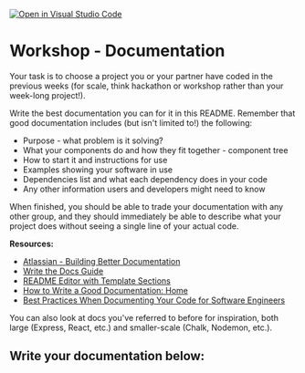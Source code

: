 [![Open in Visual Studio Code](https://classroom.github.com/assets/open-in-vscode-f059dc9a6f8d3a56e377f745f24479a46679e63a5d9fe6f495e02850cd0d8118.svg)](https://classroom.github.com/online_ide?assignment_repo_id=6785551&assignment_repo_type=AssignmentRepo)
# Workshop - Documentation

Your task is to choose a project you or your partner have coded in the previous weeks (for scale, think hackathon or workshop rather than your week-long project!).

Write the best documentation you can for it in this README. Remember that good documentation includes (but isn't limited to!) the following:

-  Purpose - what problem is it solving?
-  What your components do and how they fit together - component tree
-  How to start it and instructions for use
-  Examples showing your software in use
-  Dependencies list and what each dependency does in your code
-  Any other information users and developers might need to know

When finished, you should be able to trade your documentation with any other group, and they should immediately be able to describe what your project does without seeing a single line of your actual code.

**Resources:**

- [Atlassian - Building Better Documentation](https://www.atlassian.com/software/confluence/documentation)
- [Write the Docs Guide](https://www.writethedocs.org/guide/writing/beginners-guide-to-docs/)
- [README Editor with Template Sections](https://readme.so/editor)
- [How to Write a Good Documentation: Home](https://guides.lib.berkeley.edu/how-to-write-good-documentation)
- [Best Practices When Documenting Your Code for Software Engineers](https://betterprogramming.pub/best-practices-when-documenting-your-code-for-software-engineers-941f0897aa0)

You can also look at docs you've referred to before for inspiration, both large (Express, React, etc.) and smaller-scale (Chalk, Nodemon, etc.).

## Write your documentation below:
